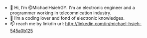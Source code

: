 - 👋 Hi, I’m @MichaelHsiehGY. I'm an electronic engineer and a programmer working in telecomnication industry.
- 👀 I’m a coding lover and fond of electronic knowledges.
- 📫 reach me by linkdin url: http://linkedin.com/in/michael-hsieh-545a0b125

<!---
MichaelHsiehGY/MichaelHsiehGY is a ✨ special ✨ repository because its `README.md` (this file) appears on your GitHub profile.
You can click the Preview link to take a look at your changes.
--->
